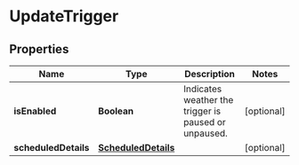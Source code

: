 

# UpdateTrigger


## Properties

| Name | Type | Description | Notes |
|------------ | ------------- | ------------- | -------------|
|**isEnabled** | **Boolean** | Indicates weather the trigger is paused or unpaused. |  [optional] |
|**scheduledDetails** | [**ScheduledDetails**](ScheduledDetails.md) |  |  [optional] |



